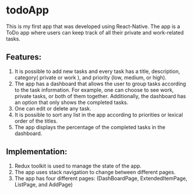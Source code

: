 # todoApp



This is my first app that was developed using  React-Native. The app is a ToDo app where users can keep track of all their private and work-related tasks.

## Features:

1. It is possible to add new tasks and every task has a title, description, category( private or work ), and priority (low, medium, or high).
2. The app has a dashboard that allows the user to group tasks according to the task information. For example, one can choose to see work,  private tasks, or both of them together.  Additionally, the dashboard has an option that only shows the completed tasks.
3. One can edit or delete any task.
4. It is possible to sort any list in the app according to priorities or lexical order of the titles.
5. The app displays the percentage of the completed tasks in the dashboard.

## Implementation:

1. Redux toolkit is used to manage the state of the app.
2. The app uses stack navigation to change between different pages.
3. The app has four different pages: (DashBoardPage, ExtendedItemPage, ListPage, and AddPage)
